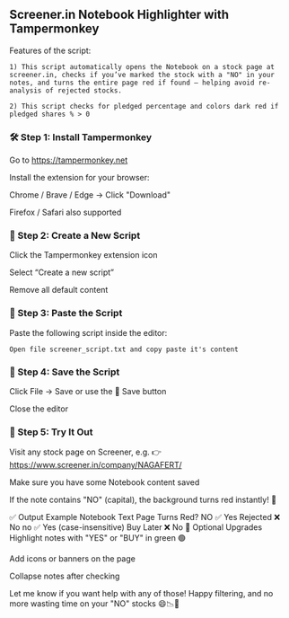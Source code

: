 ## Screener.in Notebook Highlighter with Tampermonkey

Features of the script:

    1) This script automatically opens the Notebook on a stock page at screener.in, checks if you’ve marked the stock with a "NO" in your notes, and turns the entire page red if found — helping avoid re-analysis of rejected stocks.

    2) This script checks for pledged percentage and colors dark red if pledged shares % > 0


### 🛠️ Step 1: Install Tampermonkey
Go to https://tampermonkey.net

Install the extension for your browser:

Chrome / Brave / Edge → Click "Download"

Firefox / Safari also supported

### 📝 Step 2: Create a New Script
Click the Tampermonkey extension icon

Select “Create a new script”

Remove all default content

### 🧾 Step 3: Paste the Script
Paste the following script inside the editor:


    Open file screener_script.txt and copy paste it's content

### 💾 Step 4: Save the Script
Click File → Save or use the 💾 Save button

Close the editor

### 🚀 Step 5: Try It Out
Visit any stock page on Screener, e.g.
👉 https://www.screener.in/company/NAGAFERT/

Make sure you have some Notebook content saved

If the note contains "NO" (capital), the background turns red instantly! 🔴

✅ Output Example
Notebook Text	Page Turns Red?
NO	✅ Yes
Rejected	❌ No
no	✅ Yes (case-insensitive)
Buy Later	❌ No
🧰 Optional Upgrades
Highlight notes with "YES" or "BUY" in green 🟢

Add icons or banners on the page

Collapse notes after checking

Let me know if you want help with any of those! Happy filtering, and no more wasting time on your "NO" stocks 😄📉📕